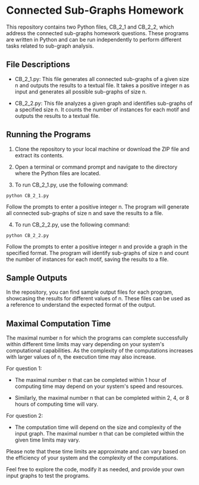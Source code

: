 # Connected Sub-Graphs Homework

This repository contains two Python files, CB_2_1 and CB_2_2, which address the connected sub-graphs homework questions. These programs are written in Python and can be run independently to perform different tasks related to sub-graph analysis.

## File Descriptions

- CB_2_1.py: This file generates all connected sub-graphs of a given size n and outputs the results to a textual file. It takes a positive integer n as input and generates all possible sub-graphs of size n.

- CB_2_2.py: This file analyzes a given graph and identifies sub-graphs of a specified size n. It counts the number of instances for each motif and outputs the results to a textual file.

## Running the Programs

1. Clone the repository to your local machine or download the ZIP file and extract its contents.

2. Open a terminal or command prompt and navigate to the directory where the Python files are located.

3. To run CB_2_1.py, use the following command:

```
python CB_2_1.py
```

Follow the prompts to enter a positive integer n. The program will generate all connected sub-graphs of size n and save the results to a file.

4. To run CB_2_2.py, use the following command:
```
python CB_2_2.py
```


Follow the prompts to enter a positive integer n and provide a graph in the specified format. The program will identify sub-graphs of size n and count the number of instances for each motif, saving the results to a file.

## Sample Outputs

In the repository, you can find sample output files for each program, showcasing the results for different values of n. These files can be used as a reference to understand the expected format of the output.

## Maximal Computation Time

The maximal number n for which the programs can complete successfully within different time limits may vary depending on your system's computational capabilities. As the complexity of the computations increases with larger values of n, the execution time may also increase.

For question 1:

- The maximal number n that can be completed within 1 hour of computing time may depend on your system's speed and resources.

- Similarly, the maximal number n that can be completed within 2, 4, or 8 hours of computing time will vary.

For question 2:

- The computation time will depend on the size and complexity of the input graph. The maximal number n that can be completed within the given time limits may vary.

Please note that these time limits are approximate and can vary based on the efficiency of your system and the complexity of the computations.

Feel free to explore the code, modify it as needed, and provide your own input graphs to test the programs.
